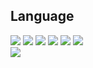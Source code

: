 <h2>Language</h2>
<div>
  <img src="https://img.shields.io/badge/HTML5-E34F26?logo=HTML5&logoColor=white"/>
  <img src="https://img.shields.io/badge/React-61DAFB?logo=React&logoColor=white"/>
  <img src="https://img.shields.io/badge/TypeScript-3178C6?logo=TypeScript&logoColor=white"/>
  <img src="https://img.shields.io/badge/Tailwind_CSS-06B6D4?logo=TailwindCSS&logoColor=white"/>
  <img src="https://img.shields.io/badge/Styled_components-DB7093?logo=StyledComponents&logoColor=white"/>
  <img src="https://img.shields.io/badge/JavaScript-F7DF1E?logo=JavaScript&logoColor=white"/>
</div>
<img src="https://img.shields.io/badge/Android-3DDC84?style=flat-square&logo=Android&logoColor=white"/>
